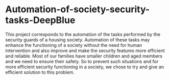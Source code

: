 # Automation-of-society-security-tasks-DeepBlue

This project corresponds to the automation of the tasks performed by the security guards of a housing society. Automation of these tasks may enhance the functioning of a society without the need for human intervention and also improve and make the security features more efficient and reliable. Most of our families have smaller children and aged members and we need to ensure their safety. So to prevent such situations and for more efficient security functioning in a society, we chose to try and give an efficient solution to this problem.
